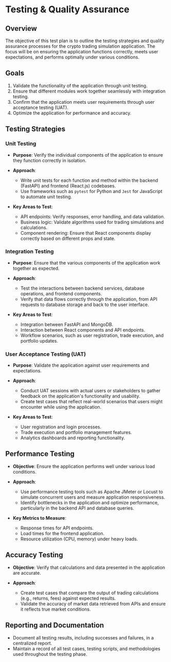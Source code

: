 # Testing & Quality Assurance

## Overview

The objective of this test plan is to outline the testing strategies and quality assurance processes for the crypto trading simulation application. The focus will be on ensuring the application functions correctly, meets user expectations, and performs optimally under various conditions.

## Goals

1. Validate the functionality of the application through unit testing.
2. Ensure that different modules work together seamlessly with integration testing.
3. Confirm that the application meets user requirements through user acceptance testing (UAT).
4. Optimize the application for performance and accuracy.

## Testing Strategies

### Unit Testing

- **Purpose**: Verify the individual components of the application to ensure they function correctly in isolation.
  
- **Approach**:
  - Write unit tests for each function and method within the backend (FastAPI) and frontend (React.js) codebases.
  - Use frameworks such as `pytest` for Python and `Jest` for JavaScript to automate unit testing.

- **Key Areas to Test**:
  - API endpoints: Verify responses, error handling, and data validation.
  - Business logic: Validate algorithms used for trading simulations and calculations.
  - Component rendering: Ensure that React components display correctly based on different props and state.

### Integration Testing

- **Purpose**: Ensure that the various components of the application work together as expected.

- **Approach**:
  - Test the interactions between backend services, database operations, and frontend components.
  - Verify that data flows correctly through the application, from API requests to database storage and back to the user interface.

- **Key Areas to Test**:
  - Integration between FastAPI and MongoDB.
  - Interaction between React components and API endpoints.
  - Workflow scenarios, such as user registration, trade execution, and portfolio updates.

### User Acceptance Testing (UAT)

- **Purpose**: Validate the application against user requirements and expectations.

- **Approach**:
  - Conduct UAT sessions with actual users or stakeholders to gather feedback on the application's functionality and usability.
  - Create test cases that reflect real-world scenarios that users might encounter while using the application.

- **Key Areas to Test**:
  - User registration and login processes.
  - Trade execution and portfolio management features.
  - Analytics dashboards and reporting functionality.

## Performance Testing

- **Objective**: Ensure the application performs well under various load conditions.

- **Approach**:
  - Use performance testing tools such as Apache JMeter or Locust to simulate concurrent users and measure application responsiveness.
  - Identify bottlenecks in the application and optimize performance, particularly in the backend API and database queries.

- **Key Metrics to Measure**:
  - Response times for API endpoints.
  - Load times for the frontend application.
  - Resource utilization (CPU, memory) under heavy loads.

## Accuracy Testing

- **Objective**: Verify that calculations and data presented in the application are accurate.

- **Approach**:
  - Create test cases that compare the output of trading calculations (e.g., returns, fees) against expected results.
  - Validate the accuracy of market data retrieved from APIs and ensure it reflects true market conditions.

## Reporting and Documentation

- Document all testing results, including successes and failures, in a centralized report.
- Maintain a record of all test cases, testing scripts, and methodologies used throughout the testing phase.
